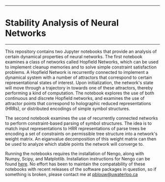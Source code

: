 ***************************************
# Stability Analysis of Neural Networks
***************************************

This repository contains two Jupyter notebooks that provide an analysis of certain dynamical properties of neural networks. The first notebook examines a class of networks called Hopfield Networks, which can be used to implement cleanup memories and to solve simple constraint satisfaction problems. A Hopfield Network is recurrently connected to implement a dynamical system with a number of attractors that correspond to certain representational states of interest. Upon initialization, the network's state will move through a trajectory in  towards one of these attractors, thereby performing a kind of computation. The notebook explores the use of both continuous and discrete Hopfield networks, and examines the use of attractor points that correspond to holographic reduced representations (HRRs), or distributed encodings of simple symbol structures. 

The second notebook examines the use of recurrently connected networks to perform constraint-based parsing of symbol structures. The idea is to match input representations to HRR representations of parse trees be encoding a set of constraints on permissible tree structure into a network's weight matrix. An eiganvalue decomposition of this weight matrix can then be used to analyze which stable points the network will converge to. 

Running the notebooks requires the installation of Nengo, along with Numpy, Scipy, and Matplotlib. Installation instructions for Nengo can be found [here](https://github.com/nengo/nengo). No effort has been to maintain the compatability of these notebooks with recent releases of the software packages in question, so if something is broken, please contact me at pblouw@uwaterloo.ca 